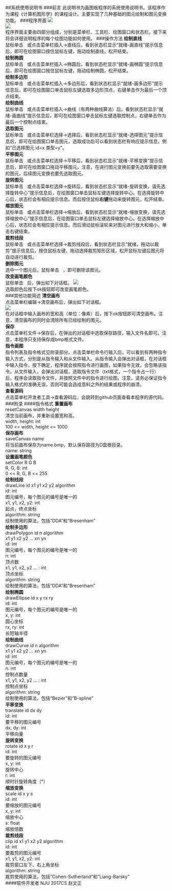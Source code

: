 ##系统使用说明书
###前言
此说明书为画图板程序的系统使用说明书。该程序作为课程《计算机图形学》的课程设计。主要实现了几种基础的图元绘制和图元变换功能。
###程序界面
![](pic/mainwindow.png)  
![](pic/mainwindow2.png)  
程序界面主要由四部分组成，分别是菜单栏、工具栏、绘图窗口和状态栏。接下来将会详细说明程序的每个绘图功能如何使用。
###操作方法
**绘制直线**  
鼠标单击<img src="pic/line.png" width=12 height=12 />或点击菜单栏插入->直线后，看到状态栏显示“就绪-画直线”提示信息后，即可在绘图窗口按住鼠标左键，拖动绘制直线，松开结束。  
**绘制椭圆**  
鼠标单击<img src="pic/ellipse.png" width=12 height=12 />或点击菜单栏插入->椭圆后，看到状态栏显示“就绪-画椭圆”提示信息后，即可在绘图窗口按住鼠标左键，拖动绘制椭圆，松开结束。  
**绘制多边形**  
鼠标单击<img src="pic/polygon.png" width=12 height=12 />或点击菜单栏插入->多边形后，看到状态栏显示“就绪-画多边形”提示信息后，即可在绘图窗口单击鼠标左键选取多边形顶点，右键单击作为最后一个顶点结束。  
**绘制曲线**  
鼠标单击<img src="pic/curve.png" width=12 height=12 />或点击菜单栏插入->曲线（有两种曲线算法）后，看到状态栏显示“就绪-画曲线”提示信息后，即可在绘图窗口单击鼠标左键选取控制点，右键单击作为最后一个控制点结束。  
**选取图元**  
鼠标单击<img src="pic/choose.png" width=12 height=12 />或点击菜单栏选择->选择后，看到状态栏显示“就绪-选择图元”提示信息后，即可在绘图窗口单击图元，选取成功后可以看到状态栏有响应提示信息，例如“已选择图元 id=x 类型=y”。  
**平移图元**  
鼠标单击<img src="pic/translate.png" width=12 height=12 />或点击菜单栏选择->平移后，看到状态栏显示“就绪-平移变换”提示信息后，即可在绘图窗口拖动平移图元。注意，在进行图元变换前要先选取需要变换的图元，后续图元变换也要先选取图元。  
**旋转图元**  
鼠标单击<img src="pic/rotate.png" width=12 height=12 />或点击菜单栏选择->旋转后，看到状态栏显示“就绪-旋转变换，请先选择旋转中心”提示信息后，在绘图窗口单击鼠标左键选择旋转中心。在选择旋转中心后，状态栏会有相应提示信息。而后按住鼠标**右键**拖动来旋转图元，松开结束。  
**缩放图元**  
鼠标单击<img src="pic/scale.png" width=12 height=12 />或点击菜单栏选择->缩放后，看到状态栏显示“就绪-缩放变换，请先选择缩放中心”提示信息后，在绘图窗口单击鼠标左键选择缩放中心。在选择缩放中心后，状态栏会有相应提示信息。而后滑动鼠标滚轮来对图元进行放大和缩小，单击右键结束。  
**裁剪线段**  
鼠标单击<img src="pic/clip.png" width=12 height=12 />或点击菜单栏选择->裁剪线段后，看到状态栏显示“就绪，拖动以裁剪”提示信息后，按住鼠标左键，拖动选择裁剪矩形区域，松开鼠标左键后图元将自动进行裁剪。  
**删除图元**  
选中一个图元后，鼠标单击<img src="pic/delete.png" width=12 height=12 />，即可删除该图元。  
**改变画笔颜色**  
鼠标单击<img src="pic/palette.png" width=12 height=12 />后，弹出如下对话框。
![](pic/color.png)  
选取颜色后按下ok按钮即可改变画笔颜色。  
###其他功能简述
**清空画布**  
点击菜单栏编辑->清空画布后，弹出如下对话框。  
![](pic/reset.png)  
在对话框中输入画布的宽和高（单位：像素）后，按下ok按钮即可清空画布。注意，清空画布的同时会清除所有已经绘制的图元。  
**保存**  
点击菜单栏文件->保存后，在弹出的对话框中选取保存路径，输入文件名即可。注意，本程序只支持保存成bmp格式文件。  
**指令画图**  
指令列表及指令格式见附录部分。点击菜单栏命令行输入后，可以看到有两种指令输入方式，分别是从指令输入和从文件输入。从指令输入会弹出对话框，在对话框中输入指令，按下确定，程序就会按照指令进行画图，如果指令无效，会忽略该指令。从文件输入，会弹出对话框，选取指令文件（txt格式，一个指令占一行）后，程序会读取指令文件，并按照文件中的指令进行绘图。注意，请务必保证指令输入格式的准确无误，否则可能会造成意料之外的结果或程序的崩溃。  
**查看源码**  
点击菜单栏开发者工具->查看源码后，会跳转到github页面查看本程序的源代码。
###附录
####指令格式
**重置画布**  
resetCanvas width height  
清空当前画布，并重新设置宽和高。  
width, height: int  
100 <= width, height <= 1000  
**保存画布**  
saveCanvas name  
将当前画布保存为name.bmp，默认保存路径为D盘根目录。  
name: string  
**设置画笔颜色**  
setColor R G B  
R, G, B: int  
0 <= R, G, B <= 255  
**绘制线段**  
drawLine id x1 y1 x2 y2 algorithm  
id: int  
图元编号，每个图元的编号是唯一的  
x1, y1, x2, y2: int  
起点，终点坐标  
algorithm: string  
绘制使用的算法，包括“DDA”和“Bresenham”  
**绘制多边形**  
drawPolygon id n algorithm  
x1 y1 x2 y2 … xn yn  
id: int  
图元编号，每个图元的编号是唯一的  
n: int  
顶点数  
x1, y1, x2, y2 ... : int  
顶点坐标  
algorithm: string  
绘制使用的算法，包括“DDA”和“Bresenham”  
**绘制椭圆**  
drawEllipse id x y rx ry  
id: int  
图元编号，每个图元的编号是唯一的  
x, y: int  
圆心坐标  
rx, ry: int  
长短轴半径  
**绘制曲线**  
drawCurve id n algorithm  
x1 y1 x2 y2 … xn yn  
id: int  
图元编号，每个图元的编号是唯一的  
n: int  
控制点数量  
x1, y1, x2, y2 ... : int  
控制点坐标  
algorithm: string  
绘制使用的算法，包括“Bezier”和“B-spline”  
**平移变换**  
translate id dx dy  
id: int  
要平移的图元编号  
dx, dy: int  
平移向量  
**旋转变换**  
rotate id x y r  
id: int  
要旋转的图元编号  
x, y: int  
旋转中心  
r: int  
顺时针旋转角度（°）  
**缩放变换**  
scale id x y s  
id: int  
要缩放的图元编号  
x, y: int  
缩放中心  
s: float  
缩放倍数  
**裁剪线段**  
clip id x1 y1 x2 y2 algorithm  
id: int  
要裁剪的图元编号  
x1, y1, x2, y2: int  
裁剪窗口左下、右上角坐标  
algorithm: string  
裁剪使用的算法，包括“Cohen-Sutherland”和“Liang-Barsky”  
####软件开发者
NJU 2017CS 赵文正  

